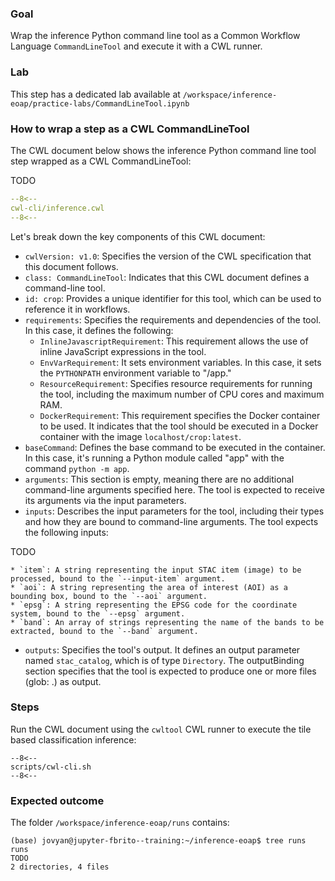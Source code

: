 
### Goal 

Wrap the inference Python command line tool as a Common Workflow Language `CommandLineTool` and execute it with a CWL runner.

### Lab

This step has a dedicated lab available at `/workspace/inference-eoap/practice-labs/CommandLineTool.ipynb`

### How to wrap a step as a CWL CommandLineTool 

The CWL document below shows the inference Python command line tool step wrapped as a CWL CommandLineTool:

TODO 

```yaml linenums="1" hl_lines="9-12 49-53" title="cwl-cli/inference"
--8<--
cwl-cli/inference.cwl
--8<--
```

Let's break down the key components of this CWL document:

* `cwlVersion: v1.0`: Specifies the version of the CWL specification that this document follows.
* `class: CommandLineTool`: Indicates that this CWL document defines a command-line tool.
* `id: crop`: Provides a unique identifier for this tool, which can be used to reference it in workflows.
* `requirements`: Specifies the requirements and dependencies of the tool. In this case, it defines the following:
    * `InlineJavascriptRequirement`: This requirement allows the use of inline JavaScript expressions in the tool.
    * `EnvVarRequirement`: It sets environment variables. In this case, it sets the `PYTHONPATH` environment variable to "/app."
    * `ResourceRequirement`: Specifies resource requirements for running the tool, including the maximum number of CPU cores and maximum RAM.
    * `DockerRequirement`: This requirement specifies the Docker container to be used. It indicates that the tool should be executed in a Docker container with the image `localhost/crop:latest`.
* `baseCommand`: Defines the base command to be executed in the container. In this case, it's running a Python module called "app" with the command `python -m app`.
* `arguments`: This section is empty, meaning there are no additional command-line arguments specified here. The tool is expected to receive its arguments via the input parameters.
* `inputs`: Describes the input parameters for the tool, including their types and how they are bound to command-line arguments. The tool expects the following inputs:

TODO

    * `item`: A string representing the input STAC item (image) to be processed, bound to the `--input-item` argument.
    * `aoi`: A string representing the area of interest (AOI) as a bounding box, bound to the `--aoi` argument.
    * `epsg`: A string representing the EPSG code for the coordinate system, bound to the `--epsg` argument.
    * `band`: An array of strings representing the name of the bands to be extracted, bound to the `--band` argument.
* `outputs`: Specifies the tool's output. It defines an output parameter named `stac_catalog`, which is of type `Directory`. The outputBinding section specifies that the tool is expected to produce one or more files (glob: .) as output.

### Steps

Run the CWL document using the `cwltool` CWL runner to execute the tile based classification inference:


```console title="terminal"
--8<--
scripts/cwl-cli.sh
--8<--
```

### Expected outcome

The folder `/workspace/inference-eoap/runs` contains: 

```
(base) jovyan@jupyter-fbrito--training:~/inference-eoap$ tree runs
runs
TODO
2 directories, 4 files
```